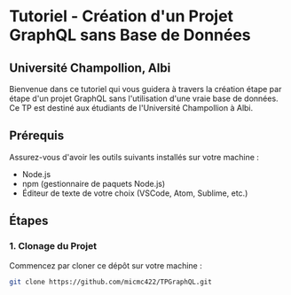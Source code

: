 # Tutoriel - Création d'un Projet GraphQL sans Base de Données

## Université Champollion, Albi

Bienvenue dans ce tutoriel qui vous guidera à travers la création étape par étape d'un projet GraphQL sans l'utilisation d'une vraie base de données. Ce TP est destiné aux étudiants de l'Université Champollion à Albi.

## Prérequis

Assurez-vous d'avoir les outils suivants installés sur votre machine :

- Node.js
- npm (gestionnaire de paquets Node.js)
- Éditeur de texte de votre choix (VSCode, Atom, Sublime, etc.)

## Étapes

### 1. Clonage du Projet

Commencez par cloner ce dépôt sur votre machine :

```bash
git clone https://github.com/micmc422/TPGraphQL.git
